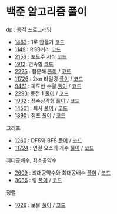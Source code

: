 # 백준 알고리즘 풀이

dp : [동적 프로그래밍](https://hu-coding.tistory.com/22)
- [1463](https://www.acmicpc.net/problem/1463) : 1로 만들기 [코드](https://github.com/nhj7911/Algorithm_java/blob/master/src/dp/bj1463.java)
- [1149](https://www.acmicpc.net/problem/1149) : RGB거리 [코드](https://github.com/nhj7911/Algorithm_java/blob/master/src/dp/bj1149.java)
- [2156](https://www.acmicpc.net/problem/2156) : 포도주 시식 [코드](https://github.com/nhj7911/Algorithm_java/blob/master/src/dp/bj2156.java)
- [1912](https://www.acmicpc.net/problem/1912): 연속합 [코드](https://github.com/nhj7911/Algorithm_java/blob/master/src/dp/bj1912.java) 
- [2225](https://www.acmicpc.net/problem/2225) : 합분해 [풀이](https://hu-coding.tistory.com/28) / [코드](https://github.com/nhj7911/Algorithm_java/blob/master/src/dp/bj2225.java)
- [11726](https://www.acmicpc.net/problem/11726) : 2×n 타일링 [풀이](https://hu-coding.tistory.com/29) / [코드](https://github.com/nhj7911/Algorithm_java/blob/master/src/dp/bj11726.java)
- [9461](https://www.acmicpc.net/problem/9461) : 파도반 수열 [풀이](https://hu-coding.tistory.com/30) / [코드](https://github.com/nhj7911/Algorithm_java/blob/master/src/dp/bj9461.java)
- [2293](https://www.acmicpc.net/problem/2293): 동전 1 [풀이](https://hu-coding.tistory.com/31) / [코드](https://github.com/nhj7911/Algorithm_java/blob/master/src/dp/bj2293.java)
- [1932](https://www.acmicpc.net/problem/1932) : 정수삼각형 [풀이](https://hu-coding.tistory.com/32)  / [코드](https://github.com/nhj7911/Algorithm_java/blob/master/src/dp/bj1932.java)
- [14501](https://www.acmicpc.net/problem/14501) : 퇴사 [풀이](https://hu-coding.tistory.com/33) / [코드](https://github.com/nhj7911/Algorithm_java/blob/master/src/dp/bj14501.java)
- [1890](https://www.acmicpc.net/problem/1890) : 점프 [풀이](https://hu-coding.tistory.com/36) / [코드](https://github.com/nhj7911/Algorithm_java/blob/master/src/dp/bj1890.java)

그래프
- [1260](https://www.acmicpc.net/problem/1260) : DFS와 BFS [풀이](https://hu-coding.tistory.com/38) / [코드](https://github.com/nhj7911/Algorithm_java/blob/master/src/graph/bj1260.java)
- [11724](https://www.acmicpc.net/problem/11724) : 연결 요소의 개수 [풀이](https://hu-coding.tistory.com/39) / [코드](https://github.com/nhj7911/Algorithm_java/blob/master/src/graph/bj11724.java)


최대공배수, 최소공약수
- [2609](https://www.acmicpc.net/problem/2609) : 최대공약수와 최대공배수 [풀이](https://hu-coding.tistory.com/34) / [코드](https://github.com/nhj7911/Algorithm_java/blob/master/src/lcmgcd/bj2609.java)
- [3036](https://www.acmicpc.net/problem/3036) : 링 [풀이](https://hu-coding.tistory.com/35) / [코드](https://github.com/nhj7911/Algorithm_java/blob/master/src/lcmgcd/bj3036.java)

정렬
- [1026](https://www.acmicpc.net/problem/1026) : 보물 [풀이](https://hu-coding.tistory.com/37) / [코드](https://github.com/nhj7911/Algorithm_java/blob/master/src/sort/bj1026.java)


